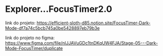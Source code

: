 # Explorer...FocusTimer2.0

link do projeto: https://efficient-sloth-d85.notion.site/FocusTimer-Dark-Mode-df7a74c5bcb745a0be5428897eb79b3e

link do projeto no figma: https://www.figma.com/file/nlJJAVuGDc1tnDKqUW4FJA/Stage-05---Dark-Mode-FocusTimer/duplicate
